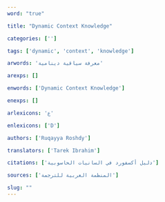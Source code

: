 ```yaml
---
word: "true"

title: "Dynamic Context Knowledge"

categories: ['']

tags: ['dynamic', 'context', 'knowledge']

arwords: 'معرفة سياقية دينامية'

arexps: []

enwords: ['Dynamic Context Knowledge']

enexps: []

arlexicons: 'ع'

enlexicons: ['D']

authors: ['Ruqayya Roshdy']

translators: ['Tarek Ibrahim']

citations: ['دليل أكسفورد في السانيات الحاسوبية']

sources: ['المنظمة العربية للترجمة']

slug: ""
---
```

